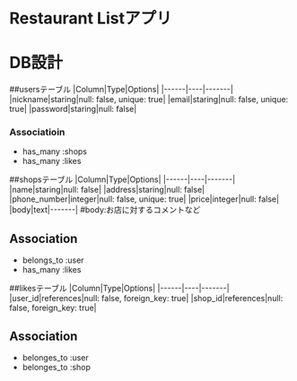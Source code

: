# Restaurant Listアプリ

# DB設計

##usersテーブル
|Column|Type|Options|
|------|----|-------|
|nickname|staring|null: false, unique: true|
|email|staring|null: false, unique: true|
|password|staring|null: false|
### Associatioin
- has_many :shops
- has_many :likes

##shopsテーブル
|Column|Type|Options|
|------|----|-------|
|name|staring|null: false|
|address|staring|null: false|
|phone_number|integer|null: false, unique: true|
|price|integer|null: false|
|body|text|-------| #body:お店に対するコメントなど
## Association
- belongs_to :user
- has_many :likes

##likesテーブル
|Column|Type|Options|
|------|----|-------|
|user_id|references|null: false, foreign_key: true|
|shop_id|references|null: false, foreign_key: true|
## Association
- belonges_to :user
- belonges_to :shop